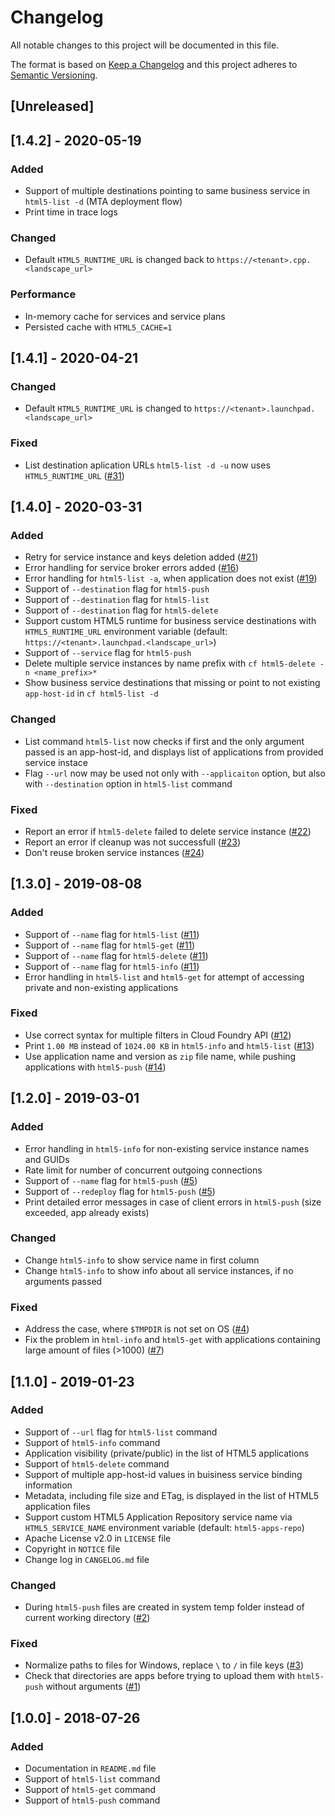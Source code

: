 # Changelog
All notable changes to this project will be documented in this file.

The format is based on [Keep a Changelog](http://keepachangelog.com/en/1.0.0/)
and this project adheres to [Semantic Versioning](http://semver.org/spec/v2.0.0.html).

## [Unreleased]

## [1.4.2] - 2020-05-19
### Added
- Support of multiple destinations pointing to same business service in `html5-list -d` (MTA deployment flow)
- Print time in trace logs

### Changed
- Default `HTML5_RUNTIME_URL` is changed back to `https://<tenant>.cpp.<landscape_url>` 

### Performance
- In-memory cache for services and service plans
- Persisted cache with `HTML5_CACHE=1`

## [1.4.1] - 2020-04-21

### Changed
- Default `HTML5_RUNTIME_URL` is changed to `https://<tenant>.launchpad.<landscape_url>` 

### Fixed
- List destination aplication URLs `html5-list -d -u` now uses `HTML5_RUNTIME_URL` ([#31](https://github.com/SAP/cf-html5-apps-repo-cli-plugin/issues/31))

## [1.4.0] - 2020-03-31
### Added
- Retry for service instance and keys deletion added ([#21](https://github.com/SAP/cf-html5-apps-repo-cli-plugin/issues/21))
- Error handling for service broker errors added ([#16](https://github.com/SAP/cf-html5-apps-repo-cli-plugin/issues/16)) 
- Error handling for `html5-list -a`, when application does not exist ([#19](https://github.com/SAP/cf-html5-apps-repo-cli-plugin/issues/19))
- Support of `--destination` flag for `html5-push`
- Support of `--destination` flag for `html5-list`
- Support of `--destination` flag for `html5-delete`
- Support custom HTML5 runtime for business service destinations with `HTML5_RUNTIME_URL` 
  environment variable (default: `https://<tenant>.launchpad.<landscape_url>`)
- Support of `--service` flag for `html5-push`
- Delete multiple service instances by name prefix with `cf html5-delete -n <name_prefix>*`
- Show business service destinations that missing or point to not existing `app-host-id` in `cf html5-list -d`  

### Changed
- List command `html5-list` now checks if first and the only argument passed is an app-host-id,
  and displays list of applications from provided service instace
- Flag `--url` now may be used not only with `--applicaiton` option, but also with `--destination`
  option in `html5-list` command

### Fixed
- Report an error if `html5-delete` failed to delete service instance ([#22](https://github.com/SAP/cf-html5-apps-repo-cli-plugin/issues/22))
- Report an error if cleanup was not successfull ([#23](https://github.com/SAP/cf-html5-apps-repo-cli-plugin/issues/23))
- Don't reuse broken service instances ([#24](https://github.com/SAP/cf-html5-apps-repo-cli-plugin/issues/24))

## [1.3.0] - 2019-08-08
### Added
- Support of `--name` flag for `html5-list` ([#11](https://github.com/SAP/cf-html5-apps-repo-cli-plugin/issues/11))
- Support of `--name` flag for `html5-get` ([#11](https://github.com/SAP/cf-html5-apps-repo-cli-plugin/issues/11))
- Support of `--name` flag for `html5-delete` ([#11](https://github.com/SAP/cf-html5-apps-repo-cli-plugin/issues/11))
- Support of `--name` flag for `html5-info` ([#11](https://github.com/SAP/cf-html5-apps-repo-cli-plugin/issues/11))
- Error handling in `html5-list` and `html5-get` for attempt of accessing private and non-existing applications 

### Fixed
- Use correct syntax for multiple filters in Cloud Foundry API ([#12](https://github.com/SAP/cf-html5-apps-repo-cli-plugin/issues/12))
- Print `1.00 MB` instead of `1024.00 KB` in `html5-info` and `html5-list` ([#13](https://github.com/SAP/cf-html5-apps-repo-cli-plugin/issues/13))
- Use application name and version as `zip` file name, while pushing applications with `html5-push` ([#14](https://github.com/SAP/cf-html5-apps-repo-cli-plugin/issues/13))

## [1.2.0] - 2019-03-01
### Added
- Error handling in `html5-info` for non-existing service instance names and GUIDs
- Rate limit for number of concurrent outgoing connections
- Support of `--name` flag for `html5-push` ([#5](https://github.com/SAP/cf-html5-apps-repo-cli-plugin/issues/5))
- Support of `--redeploy` flag for `html5-push` ([#5](https://github.com/SAP/cf-html5-apps-repo-cli-plugin/issues/5))
- Print detailed error messages in case of client errors in `html5-push` (size exceeded, app already exists)

### Changed
- Change `html5-info` to show service name in first column
- Change `html5-info` to show info about all service instances, if no arguments passed

### Fixed
- Address the case, where `$TMPDIR` is not set on OS ([#4](https://github.com/SAP/cf-html5-apps-repo-cli-plugin/issues/4))
- Fix the problem in `html-info` and `html5-get` with applications containing large amount of files (>1000) ([#7](https://github.com/SAP/cf-html5-apps-repo-cli-plugin/issues/7))

## [1.1.0] - 2019-01-23
### Added
- Support of `--url` flag for `html5-list` command
- Support of `html5-info` command
- Application visibility (private/public) in the list of HTML5 applications
- Support of `html5-delete` command
- Support of multiple app-host-id values in buisiness service binding information
- Metadata, including file size and ETag, is displayed in the list of HTML5 application files
- Support custom HTML5 Application Repository service name via `HTML5_SERVICE_NAME` environment variable (default: `html5-apps-repo`)
- Apache License v2.0 in `LICENSE` file
- Copyright in `NOTICE` file
- Change log in `CANGELOG.md` file

### Changed
- During `html5-push` files are created in system temp folder instead of current working directory ([#2](https://github.com/SAP/cf-html5-apps-repo-cli-plugin/issues/2))

### Fixed
- Normalize paths to files for Windows, replace `\` to `/` in file keys ([#3](https://github.com/SAP/cf-html5-apps-repo-cli-plugin/issues/3))
- Check that directories are apps before trying to upload them with `html5-push` without arguments ([#1](https://github.com/SAP/cf-html5-apps-repo-cli-plugin/issues/1))

## [1.0.0] - 2018-07-26
### Added
- Documentation in `README.md` file
- Support of `html5-list` command
- Support of `html5-get` command
- Support of `html5-push` command

